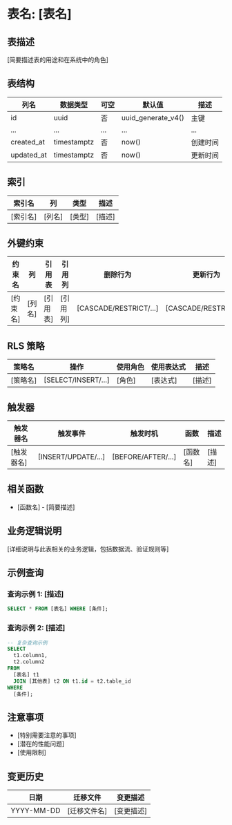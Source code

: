 # 表名: [表名]

## 表描述
[简要描述表的用途和在系统中的角色]

## 表结构

| 列名 | 数据类型 | 可空 | 默认值 | 描述 |
|------|----------|------|--------|------|
| id | uuid | 否 | uuid_generate_v4() | 主键 |
| ... | ... | ... | ... | ... |
| created_at | timestamptz | 否 | now() | 创建时间 |
| updated_at | timestamptz | 否 | now() | 更新时间 |

## 索引

| 索引名 | 列 | 类型 | 描述 |
|--------|-----|------|------|
| [索引名] | [列名] | [类型] | [描述] |

## 外键约束

| 约束名 | 列 | 引用表 | 引用列 | 删除行为 | 更新行为 |
|--------|-----|--------|--------|----------|----------|
| [约束名] | [列名] | [引用表] | [引用列] | [CASCADE/RESTRICT/...] | [CASCADE/RESTRICT/...] |

## RLS 策略

| 策略名 | 操作 | 使用角色 | 使用表达式 | 描述 |
|--------|------|----------|------------|------|
| [策略名] | [SELECT/INSERT/...] | [角色] | [表达式] | [描述] |

## 触发器

| 触发器名 | 触发事件 | 触发时机 | 函数 | 描述 |
|----------|----------|----------|------|------|
| [触发器名] | [INSERT/UPDATE/...] | [BEFORE/AFTER/...] | [函数名] | [描述] |

## 相关函数

- [函数名] - [简要描述]

## 业务逻辑说明

[详细说明与此表相关的业务逻辑，包括数据流、验证规则等]

## 示例查询

### 查询示例 1: [描述]
```sql
SELECT * FROM [表名] WHERE [条件];
```

### 查询示例 2: [描述]
```sql
-- 复杂查询示例
SELECT 
  t1.column1,
  t2.column2
FROM 
  [表名] t1
  JOIN [其他表] t2 ON t1.id = t2.table_id
WHERE 
  [条件];
```

## 注意事项

- [特别需要注意的事项]
- [潜在的性能问题]
- [使用限制]

## 变更历史

| 日期 | 迁移文件 | 变更描述 |
|------|----------|----------|
| YYYY-MM-DD | [迁移文件名] | [变更描述] |
